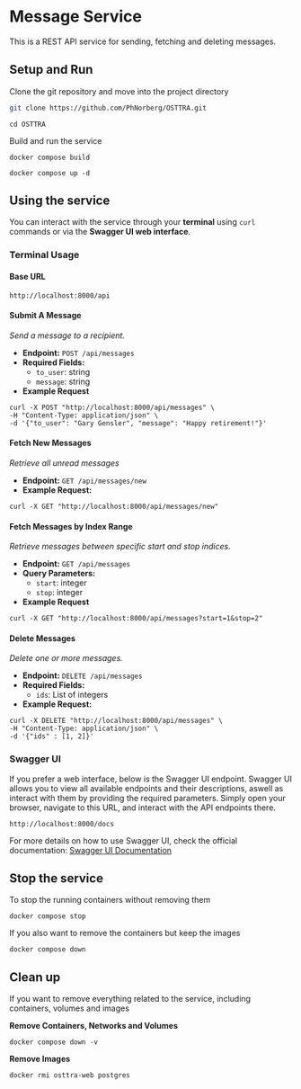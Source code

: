 # Message Service

This is a REST API service for sending, fetching and deleting messages.

## Setup and Run

Clone the git repository and move into the project directory

```bash
git clone https://github.com/PhNorberg/OSTTRA.git
```
```
cd OSTTRA
```
Build and run the service

```
docker compose build
```
```
docker compose up -d
```

## Using the service

You can interact with the service through your **terminal** using `curl` commands or via the **Swagger UI web interface**.


### **Terminal Usage**

#### **Base URL**
```
http://localhost:8000/api
```

#### **Submit A Message**

*Send a message to a recipient.*

- **Endpoint:** `POST /api/messages`
- **Required Fields:**
  - `to_user`: string
  - `message`: string 
- **Example Request**

```
curl -X POST "http://localhost:8000/api/messages" \
-H "Content-Type: application/json" \
-d '{"to_user": "Gary Gensler", "message": "Happy retirement!"}'
```

#### **Fetch New Messages**

*Retrieve all unread messages*

- **Endpoint:** `GET /api/messages/new`
- **Example Request:**

```
curl -X GET "http://localhost:8000/api/messages/new"
```

#### **Fetch Messages by Index Range**

*Retrieve messages between specific start and stop indices.*

- **Endpoint:** `GET /api/messages`
- **Query Parameters:** 
  - `start`: integer
  - `stop`: integer 
- **Example Request**
```
curl -X GET "http://localhost:8000/api/messages?start=1&stop=2"
```

#### **Delete Messages**

*Delete one or more messages.*

- **Endpoint:** `DELETE /api/messages`
- **Required Fields:** 
  - `ids`: List of integers
- **Example Request:**

```
curl -X DELETE "http://localhost:8000/api/messages" \
-H "Content-Type: application/json" \
-d '{"ids" : [1, 2]}'
```

### **Swagger UI**

If you prefer a web interface, below is the Swagger UI endpoint. Swagger UI allows you to view all available endpoints and their descriptions, aswell as interact with them by providing the required parameters. Simply open your browser, navigate to this URL, and interact with the API endpoints there. 
```
http://localhost:8000/docs
```
For more details on how to use Swagger UI, check the official documentation:
[Swagger UI Documentation](https://swagger.io/tools/swagger-ui/)

## Stop the service

To stop the running containers without removing them

```
docker compose stop 
```

If you also want to remove the containers but keep the images

```
docker compose down
```

## Clean up

If you want to remove everything related to the service, including containers, volumes and images

**Remove Containers, Networks and Volumes**
```
docker compose down -v
```
**Remove Images**
```
docker rmi osttra-web postgres
```